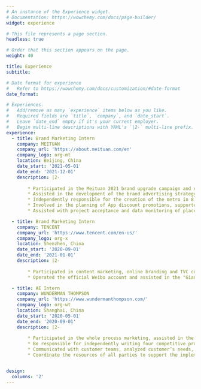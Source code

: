 ```yaml
---
# An instance of the Experience widget.
# Documentation: https://wowchemy.com/docs/page-builder/
widget: experience

# This file represents a page section.
headless: true

# Order that this section appears on the page.
weight: 40

title: Experience
subtitle:

# Date format for experience
#   Refer to https://wowchemy.com/docs/customization/#date-format
date_format: 

# Experiences.
#   Add/remove as many `experience` items below as you like.
#   Required fields are `title`, `company`, and `date_start`.
#   Leave `date_end` empty if it's your current employer.
#   Begin multi-line descriptions with YAML's `|2-` multi-line prefix.
experience:
  - title: Brand Marketing Intern
    company: MEITUAN
    company_url: 'https://about.meituan.com/en'
    company_logo: org-mt
    location: Beijing, China
    date_start: '2021-05-01'
    date_end: '2021-12-01'
    description: |2-
        
        * Participated in the Meituan 2021 brand upgrade campaign and collaborated with several departments. Defined the brand communication strategy based on the new positioning of the brand
        * Assisted in the development of the brand advertising strategy both online and offline. Coordinated the planning of all aspects of media platform features, placement cycles and exposure, ultimately achieving over 3 billion exposures 
        * Independently responsible for the creation of the metro in 8 cities in China and checked all offline promotional materials for the campaign 
        * Involved in the planning of App discount promotions, supported the design of promotional plans and content, website design, cross-departmental communication, etc.
        * Assisted with project acceptance and data monitoring of placement effectiveness 

  - title: Brand Marketing Intern
    company: TENCENT
    company_url: 'https://www.tencent.com/en-us/'
    company_logo: org-x
    location: Shenzhen, China
    date_start: '2020-09-01'
    date_end: '2021-01-01'
    description: |2-
        
        * Participated in content marketing, online branding and TVC communication for the promotion. Mainly responsible for writing promotional copy and TVC script creative output during the Double Eleven Festival period 
        * Operated the official Weibo account and assisted in the "Giant Penguin" event marketing project, assisted in the selection of bloggers who fit the brand's concept to cooperate with. Received over a hundred of KOL's retweets, achieved 150 million reads, and increased followers by 60,000+

  - title: AE Intern
    company: WUNDERMAN THOMPSON 
    company_url: 'https://www.wundermanthompson.com/'
    company_logo: org-wt
    location: Shanghai, China
    date_start: '2020-05-01'
    date_end: '2020-09-01'
    description: |2-
        
        * Participated in the whole process marketing, assisted in the planning and execution of each Campaign, participated in the internal brainstorming of the team 
        * Be responsible for independently writing four competitive product reports every month, mainly for the price and online and offline communication which is compared and analyzed to improve team efficiency  
        * Communicated with customer teams, analyzed customer’s needs, provided corresponding strategic solutions, and wrote the project briefs to ensure that customers are provided with the best communication plan
        * Coordinate the resources of all parties to support the implementation of the campaign, such as advertising shooting 


design:
  columns: '2'
---
```

